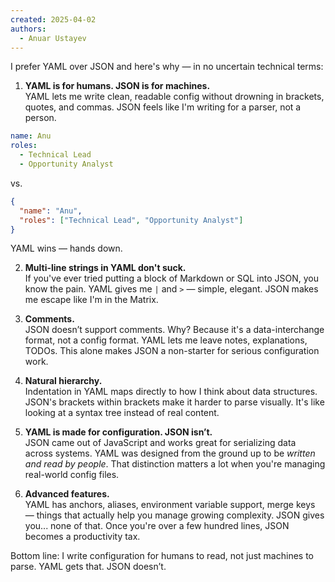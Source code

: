```yaml
---
created: 2025-04-02
authors:
  - Anuar Ustayev
---
```

I prefer YAML over JSON and here's why — in no uncertain technical terms:

1. **YAML is for humans. JSON is for machines.**  
    YAML lets me write clean, readable config without drowning in brackets, quotes, and commas. JSON feels like I'm writing for a parser, not a person.
    

```yaml
name: Anu  
roles:  
  - Technical Lead  
  - Opportunity Analyst  
```

vs.

```json
{
  "name": "Anu",
  "roles": ["Technical Lead", "Opportunity Analyst"]
}
```

YAML wins — hands down.

2. **Multi-line strings in YAML don't suck.**  
    If you've ever tried putting a block of Markdown or SQL into JSON, you know the pain. YAML gives me `|` and `>` — simple, elegant. JSON makes me escape like I'm in the Matrix.
    
3. **Comments.**  
    JSON doesn’t support comments. Why? Because it's a data-interchange format, not a config format. YAML lets me leave notes, explanations, TODOs. This alone makes JSON a non-starter for serious configuration work.
    
4. **Natural hierarchy.**  
    Indentation in YAML maps directly to how I think about data structures. JSON's brackets within brackets make it harder to parse visually. It's like looking at a syntax tree instead of real content.
    
5. **YAML is made for configuration. JSON isn’t.**  
    JSON came out of JavaScript and works great for serializing data across systems. YAML was designed from the ground up to be _written and read by people_. That distinction matters a lot when you're managing real-world config files.
    
6. **Advanced features.**  
    YAML has anchors, aliases, environment variable support, merge keys — things that actually help you manage growing complexity. JSON gives you... none of that. Once you're over a few hundred lines, JSON becomes a productivity tax.
    

Bottom line: I write configuration for humans to read, not just machines to parse. YAML gets that. JSON doesn’t.